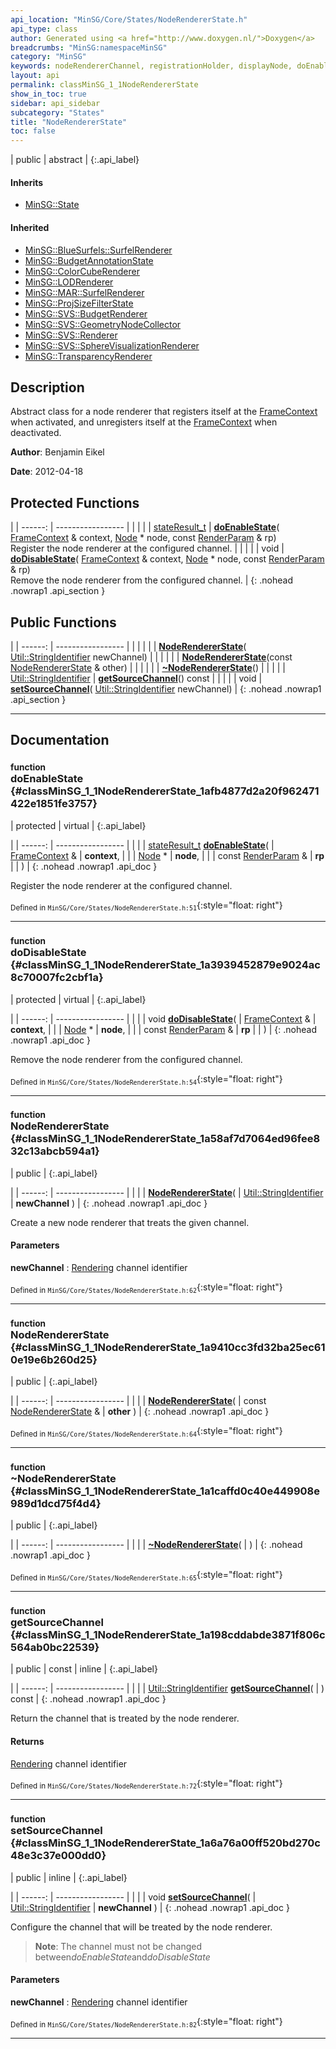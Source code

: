 ```yaml
---
api_location: "MinSG/Core/States/NodeRendererState.h"
api_type: class
author: Generated using <a href="http://www.doxygen.nl/">Doxygen</a>
breadcrumbs: "MinSG:namespaceMinSG"
category: "MinSG"
keywords: nodeRendererChannel, registrationHolder, displayNode, doEnableState, doDisableState, NodeRendererState, NodeRendererState, ~NodeRendererState, getSourceChannel, setSourceChannel
layout: api
permalink: classMinSG_1_1NodeRendererState
show_in_toc: true
sidebar: api_sidebar
subcategory: "States"
title: "NodeRendererState"
toc: false
---
```


| public | abstract |
{:.api_label}

#### Inherits

* [MinSG::State](classMinSG_1_1State)


#### Inherited

* [MinSG::BlueSurfels::SurfelRenderer](classMinSG_1_1BlueSurfels_1_1SurfelRenderer)
* [MinSG::BudgetAnnotationState](classMinSG_1_1BudgetAnnotationState)
* [MinSG::ColorCubeRenderer](classMinSG_1_1ColorCubeRenderer)
* [MinSG::LODRenderer](classMinSG_1_1LODRenderer)
* [MinSG::MAR::SurfelRenderer](classMinSG_1_1MAR_1_1SurfelRenderer)
* [MinSG::ProjSizeFilterState](classMinSG_1_1ProjSizeFilterState)
* [MinSG::SVS::BudgetRenderer](classMinSG_1_1SVS_1_1BudgetRenderer)
* [MinSG::SVS::GeometryNodeCollector](classMinSG_1_1SVS_1_1GeometryNodeCollector)
* [MinSG::SVS::Renderer](classMinSG_1_1SVS_1_1Renderer)
* [MinSG::SVS::SphereVisualizationRenderer](classMinSG_1_1SVS_1_1SphereVisualizationRenderer)
* [MinSG::TransparencyRenderer](classMinSG_1_1TransparencyRenderer)


## Description



Abstract class for a node renderer that registers itself at the [FrameContext](classMinSG_1_1FrameContext) when activated, and unregisters itself at the [FrameContext](classMinSG_1_1FrameContext) when deactivated.



**Author**: Benjamin Eikel



**Date**: 2012-04-18





## Protected Functions

|
| ------: | ----------------- |
|  | |
| [stateResult_t](classMinSG_1_1State#classMinSG_1_1State_1a845dea0cc4734d4e6e1ddad95d29e6c1) | **[doEnableState](#classMinSG_1_1NodeRendererState_1afb4877d2a20f962471422e1851fe3757)**( [FrameContext](classMinSG_1_1FrameContext) & context,  [Node](classMinSG_1_1Node) * node, const [RenderParam](classMinSG_1_1RenderParam) & rp) <br/> Register the node renderer at the configured channel. |
|  | |
| void | **[doDisableState](#classMinSG_1_1NodeRendererState_1a3939452879e9024ac8c70007fc2cbf1a)**( [FrameContext](classMinSG_1_1FrameContext) & context,  [Node](classMinSG_1_1Node) * node, const [RenderParam](classMinSG_1_1RenderParam) & rp) <br/> Remove the node renderer from the configured channel. |
{: .nohead .nowrap1 .api_section }


## Public Functions

|
| ------: | ----------------- |
|  | |
|  | **[NodeRendererState](#classMinSG_1_1NodeRendererState_1a58af7d7064ed96fee832c13abcb594a1)**( [Util::StringIdentifier](classUtil_1_1StringIdentifier)  newChannel) |
|  | |
|  | **[NodeRendererState](#classMinSG_1_1NodeRendererState_1a9410cc3fd32ba25ec610e19e6b260d25)**(const [NodeRendererState](classMinSG_1_1NodeRendererState) & other) |
|  | |
|  | **[~NodeRendererState](#classMinSG_1_1NodeRendererState_1a1caffd0c40e449908e989d1dcd75f4d4)**() |
|  | |
| [Util::StringIdentifier](classUtil_1_1StringIdentifier) | **[getSourceChannel](#classMinSG_1_1NodeRendererState_1a198cddabde3871f806c564ab0bc22539)**() const |
|  | |
| void | **[setSourceChannel](#classMinSG_1_1NodeRendererState_1a6a76a00ff520bd270c48e3c37e000dd0)**( [Util::StringIdentifier](classUtil_1_1StringIdentifier)  newChannel) |
{: .nohead .nowrap1 .api_section }


-------------------------------------------------------------------

## Documentation

### <small>function</small><br/> doEnableState {#classMinSG_1_1NodeRendererState_1afb4877d2a20f962471422e1851fe3757}

| protected | virtual |
{:.api_label}

|
| ------: | ----------------- |
|  |
| [stateResult_t](classMinSG_1_1State#classMinSG_1_1State_1a845dea0cc4734d4e6e1ddad95d29e6c1) **[doEnableState](#classMinSG_1_1NodeRendererState_1afb4877d2a20f962471422e1851fe3757)**( |  [FrameContext](classMinSG_1_1FrameContext) & | **context**, |
| |  [Node](classMinSG_1_1Node) * | **node**, |
| | const [RenderParam](classMinSG_1_1RenderParam) & | **rp** |
|   ) |
{: .nohead .nowrap1 .api_doc }

Register the node renderer at the configured channel.





<sub>Defined in `MinSG/Core/States/NodeRendererState.h:51`</sub>{:style="float: right"}

-------------------------------------------------------------------

### <small>function</small><br/> doDisableState {#classMinSG_1_1NodeRendererState_1a3939452879e9024ac8c70007fc2cbf1a}

| protected | virtual |
{:.api_label}

|
| ------: | ----------------- |
|  |
| void **[doDisableState](#classMinSG_1_1NodeRendererState_1a3939452879e9024ac8c70007fc2cbf1a)**( |  [FrameContext](classMinSG_1_1FrameContext) & | **context**, |
| |  [Node](classMinSG_1_1Node) * | **node**, |
| | const [RenderParam](classMinSG_1_1RenderParam) & | **rp** |
|   ) |
{: .nohead .nowrap1 .api_doc }

Remove the node renderer from the configured channel.





<sub>Defined in `MinSG/Core/States/NodeRendererState.h:54`</sub>{:style="float: right"}

-------------------------------------------------------------------

### <small>function</small><br/> NodeRendererState {#classMinSG_1_1NodeRendererState_1a58af7d7064ed96fee832c13abcb594a1}

| public |
{:.api_label}

|
| ------: | ----------------- |
|  |
|  **[NodeRendererState](#classMinSG_1_1NodeRendererState_1a58af7d7064ed96fee832c13abcb594a1)**( |  [Util::StringIdentifier](classUtil_1_1StringIdentifier)  | **newChannel** ) |
{: .nohead .nowrap1 .api_doc }



Create a new node renderer that treats the given channel.


#### Parameters
**newChannel**
:   [Rendering](namespaceRendering) channel identifier







<sub>Defined in `MinSG/Core/States/NodeRendererState.h:62`</sub>{:style="float: right"}

-------------------------------------------------------------------

### <small>function</small><br/> NodeRendererState {#classMinSG_1_1NodeRendererState_1a9410cc3fd32ba25ec610e19e6b260d25}

| public |
{:.api_label}

|
| ------: | ----------------- |
|  |
|  **[NodeRendererState](#classMinSG_1_1NodeRendererState_1a9410cc3fd32ba25ec610e19e6b260d25)**( | const [NodeRendererState](classMinSG_1_1NodeRendererState) & | **other** ) |
{: .nohead .nowrap1 .api_doc }





<sub>Defined in `MinSG/Core/States/NodeRendererState.h:64`</sub>{:style="float: right"}

-------------------------------------------------------------------

### <small>function</small><br/> ~NodeRendererState {#classMinSG_1_1NodeRendererState_1a1caffd0c40e449908e989d1dcd75f4d4}

| public |
{:.api_label}

|
| ------: | ----------------- |
|  |
|  **[~NodeRendererState](#classMinSG_1_1NodeRendererState_1a1caffd0c40e449908e989d1dcd75f4d4)**( |  ) |
{: .nohead .nowrap1 .api_doc }





<sub>Defined in `MinSG/Core/States/NodeRendererState.h:65`</sub>{:style="float: right"}

-------------------------------------------------------------------

### <small>function</small><br/> getSourceChannel {#classMinSG_1_1NodeRendererState_1a198cddabde3871f806c564ab0bc22539}

| public | const | inline |
{:.api_label}

|
| ------: | ----------------- |
|  |
| [Util::StringIdentifier](classUtil_1_1StringIdentifier) **[getSourceChannel](#classMinSG_1_1NodeRendererState_1a198cddabde3871f806c564ab0bc22539)**( |  ) const |
{: .nohead .nowrap1 .api_doc }



Return the channel that is treated by the node renderer.


#### Returns
 [Rendering](namespaceRendering) channel identifier





<sub>Defined in `MinSG/Core/States/NodeRendererState.h:72`</sub>{:style="float: right"}

-------------------------------------------------------------------

### <small>function</small><br/> setSourceChannel {#classMinSG_1_1NodeRendererState_1a6a76a00ff520bd270c48e3c37e000dd0}

| public | inline |
{:.api_label}

|
| ------: | ----------------- |
|  |
| void **[setSourceChannel](#classMinSG_1_1NodeRendererState_1a6a76a00ff520bd270c48e3c37e000dd0)**( |  [Util::StringIdentifier](classUtil_1_1StringIdentifier)  | **newChannel** ) |
{: .nohead .nowrap1 .api_doc }



Configure the channel that will be treated by the node renderer.


> **Note**: The channel must not be changed between*doEnableState*and*doDisableState*



#### Parameters
**newChannel**
:   [Rendering](namespaceRendering) channel identifier







<sub>Defined in `MinSG/Core/States/NodeRendererState.h:82`</sub>{:style="float: right"}

-------------------------------------------------------------------

